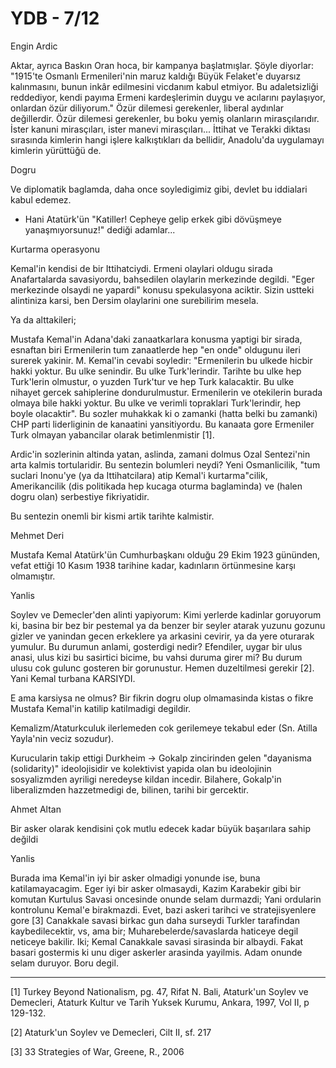 # YDB - 7/12

Engin Ardic

Aktar, ayrıca Baskın Oran hoca, bir kampanya başlatmışlar. Şöyle diyorlar: "1915'te Osmanlı Ermenileri'nin maruz kaldığı Büyük Felaket'e duyarsız kalınmasını, bunun inkâr edilmesini vicdanım kabul etmiyor. Bu adaletsizliği reddediyor, kendi payıma Ermeni kardeşlerimin duygu ve acılarını paylaşıyor, onlardan özür diliyorum." Özür dilemesi gerekenler, liberal aydınlar değillerdir. Özür dilemesi gerekenler, bu boku yemiş olanların mirasçılarıdır. İster kanuni mirasçıları, ister manevi mirasçıları... İttihat ve Terakki diktası sırasında kimlerin hangi işlere kalkıştıkları da bellidir, Anadolu'da uygulamayı kimlerin yürüttüğü de.

Dogru

Ve diplomatik baglamda, daha once soyledigimiz gibi, devlet bu iddialari kabul edemez.

* Hani Atatürk'ün "Katiller! Cepheye gelip erkek gibi dövüşmeye yanaşmıyorsunuz!" dediği adamlar...

Kurtarma operasyonu

Kemal'in kendisi de bir Ittihatciydi. Ermeni olaylari oldugu sirada Anafartalarda savasiyordu, bahsedilen olaylarin merkezinde degildi. "Eger merkezinde olsaydi ne yapardi" konusu spekulasyona aciktir. Sizin ustteki alintiniza karsi, ben Dersim olaylarini one surebilirim mesela.

Ya da alttakileri;

Mustafa Kemal'in Adana'daki zanaatkarlara konusma yaptigi bir sirada, esnaftan biri Ermenilerin tum zanaatlerde hep "en onde" oldugunu ileri surerek yakinir. M. Kemal'in cevabi soyledir:
"Ermenilerin bu ulkede hicbir hakki yoktur. Bu ulke senindir. Bu ulke Turk'lerindir. Tarihte bu ulke hep Turk'lerin olmustur, o yuzden Turk'tur ve hep Turk kalacaktir. Bu ulke nihayet gercek sahiplerine dondurulmustur. Ermenilerin ve otekilerin burada olmaya bile hakki yoktur. Bu ulke ve verimli topraklari Turk'lerindir, hep boyle olacaktir".
Bu sozler muhakkak ki o zamanki (hatta belki bu zamanki) CHP parti liderliginin de kanaatini yansitiyordu. Bu kanaata gore Ermeniler Turk olmayan yabancilar olarak betimlenmistir [1].

Ardic'in sozlerinin altinda yatan, aslinda, zamani dolmus Ozal Sentezi'nin arta kalmis tortularidir. Bu sentezin bolumleri neydi? Yeni Osmanlicilik, "tum suclari Inonu'ye (ya da Ittihatcilara) atip Kemal'i kurtarma"cilik, Amerikancilik (dis politikada hep kucaga oturma baglaminda) ve (halen dogru olan) serbestiye fikriyatidir.

Bu sentezin onemli bir kismi artik tarihte kalmistir.

Mehmet Deri

Mustafa Kemal Atatürk'ün Cumhurbaşkanı olduğu 29 Ekim 1923 gününden, vefat ettiği 10 Kasım 1938 tarihine kadar, kadınların örtünmesine karşı olmamıştır.

Yanlis

Soylev ve Demecler'den alinti yapiyorum:
Kimi yerlerde kadinlar goruyorum ki, basina bir bez bir pestemal ya da benzer bir seyler atarak yuzunu gozunu gizler ve yanindan gecen erkeklere ya arkasini cevirir, ya da yere oturarak yumulur. Bu durumun anlami, gosterdigi nedir? Efendiler, uygar bir ulus anasi, ulus kizi bu sasirtici bicime, bu vahsi duruma girer mi? Bu durum ulusu cok gulunc gosteren bir gorunustur. Hemen duzeltilmesi gerekir [2].
Yani Kemal turbana KARSIYDI.

E ama karsiysa ne olmus? Bir fikrin dogru olup olmamasinda kistas o fikre Mustafa Kemal'in katilip katilmadigi degildir.

Kemalizm/Ataturkculuk ilerlemeden cok gerilemeye tekabul eder (Sn. Atilla Yayla'nin veciz sozudur).

Kurucularin takip ettigi Durkheim -> Gokalp zincirinden gelen "dayanisma (solidarity)" ideolojisidir ve kolektivist yapida olan bu ideolojinin sosyalizmden ayriligi neredeyse kildan incedir. Bilahere, Gokalp'in liberalizmden hazzetmedigi de, bilinen, tarihi bir gercektir.

Ahmet Altan

Bir asker olarak kendisini çok mutlu edecek kadar büyük başarılara sahip değildi

Yanlis

Burada ima Kemal'in iyi bir asker olmadigi yonunde ise, buna katilamayacagim. Eger iyi bir asker olmasaydi, Kazim Karabekir gibi bir komutan Kurtulus Savasi oncesinde onunde selam durmazdi; Yani ordularin kontrolunu Kemal'e birakmazdi. Evet, bazi askeri tarihci ve stratejisyenlere gore [3] Canakkale savasi birkac gun daha surseydi Turkler tarafindan kaybedilecektir, vs, ama bir; Muharebelerde/savaslarda haticeye degil neticeye bakilir. Iki; Kemal Canakkale savasi sirasinda bir albaydi. Fakat basari gostermis ki unu diger askerler arasinda yayilmis. Adam onunde selam duruyor. Boru degil.

---

[1] Turkey Beyond Nationalism, pg. 47, Rifat N. Bali, Ataturk'un Soylev ve Demecleri, Ataturk Kultur ve Tarih Yuksek Kurumu, Ankara, 1997, Vol II, p 129-132.

[2] Ataturk'un Soylev ve Demecleri, Cilt II, sf. 217

[3] 33 Strategies of War, Greene, R., 2006
